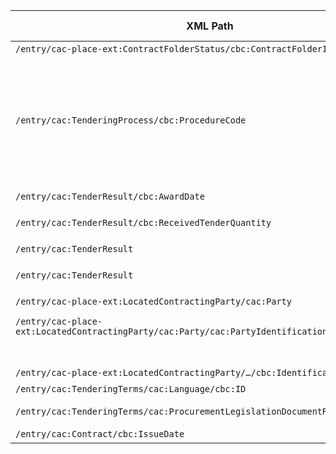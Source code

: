 | XML Path   | Ontology Property  | Entity Class  | Related Entity Class | Subject Generation | Join Condition | Datatype | Function Name | Function Output |
| --------------------------------------------------------------------------------------- | ------------------------------------ | ------------------------------------- | ------------------------------- | ------------------------------ | -------------------------------- | ------------ | ------------------ | ---------------------------------------------------------------- |
| `/entry/cac-place-ext:ContractFolderStatus/cbc:ContractFolderID`  | `:hasID`| `:Procedure`| `:Identifier` | `proc/{san(value)}` | —   | — | | |
| | `:hasIdentifierValue` | `:Identifier`   | —  | `id/{sha256(value)}`| belongsTo = `proc/{san(value)}`  | `xsd:string` | —|  |
| `/entry/cac:TenderingProcess/cbc:ProcedureCode` | `:hasProcedureType`| `:Procedure`| `skos:Concept`| `proc/{san(ContractFolderID)}` | —   | — | `mapProcCode`  | «1»→ `…/procurement-procedure-type/open`,  «2»→`…/restricted`, … |
| | `:hasProcurementScopeDividedIntoLot` | `:Procedure`| `:Lot`| `proc/{san(CFID)}`  | lotId = `lot/{san(CFID)}` | — | —| |
| `/entry/cac:TenderResult/cbc:AwardDate` | `:hasAwardDecisionDate`   | `:LotAwardOutcome`  | —  | `award/{san(CFID)}` | describesLot = `lot/{san(CFID)}` | `xsd:date`   | | |
| `/entry/cac:TenderResult/cbc:ReceivedTenderQuantity`   | `:hasReceivedTenders` | `:SubmissionStatisticalInformation`   | —  | `stats/{san(CFID)}` | concernsLot = `lot/{san(CFID)}`  | `xsd:int`| | |
| `/entry/cac:TenderResult` | `:describesLot`| `:LotAwardOutcome`  | `:Lot`| `award/{san(CFID)}` | lotId = `lot/{san(CFID)}` | — | —| |
| `/entry/cac:TenderResult` | `:concernsSubmissionsForLot`  | `:SubmissionStatisticalInformation`   | `:Lot`| `stats/{san(CFID)}` | lotId = `lot/{san(CFID)}` | — | —| |
| `/entry/cac-place-ext:LocatedContractingParty/cac:Party`   | `:playedByOrganisation`   | `:Buyer` (sub-class of `PrimaryRole`) | `org:Organization`   | `buyer/{orgId}/{procId}`| procId = `proc/{san(CFID)}`  | — | | |
| `/entry/cac-place-ext:LocatedContractingParty/cac:Party/cac:PartyIdentification/cbc:ID` | `:hasID`| `org:Organization`  | `:Identifier` | `org/{value}`| —   | — | | |
| | `:hasIdentifierValue` | `:Identifier`   | —  | `id/{sha256(value)}`| ofOrg = `org/{value}` | `xsd:string` | —| |
| `/entry/cac-place-ext:LocatedContractingParty/…/cbc:IdentificationCode`  | `:hasCountryCode`  | `locn:Address`| `skos:Concept`| `addr/{orgId}`  | —   | — | `iso2toCountryURI` | `…/country/ESP`  |
| `/entry/cac:TenderingTerms/cac:Language/cbc:ID` | `:hasID`| `:Document` (Result Notice)| `:Identifier` | `notice/{san(entry/id)}`| —   | — | | |
| `/entry/cac:TenderingTerms/cac:ProcurementLegislationDocumentReference/cbc:ID`   | `:refersToRole`| `:Notice`| `:Buyer`  | `notice/{san(entry/id)}`| buyer URI from above  | — | —| |
| `/entry/cac:Contract/cbc:IssueDate`  | `:hasDispatchDate` | `:Document` (Contract) | —  | `doc/{san(ID)}` | —   | `xsd:date`   | | |
